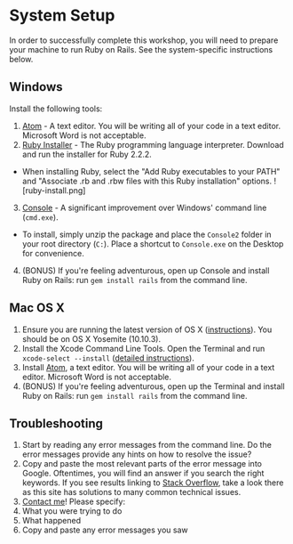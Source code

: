 # System Setup
In order to successfully complete this workshop, you will need to prepare your
machine to run Ruby on Rails. See the system-specific instructions below.

## Windows
Install the following tools:

1. [Atom](https://atom.io/) - A text editor. You will be writing all of your
  code in a text editor. Microsoft Word is not acceptable.
2. [Ruby Installer](http://rubyinstaller.org/downloads/) - The Ruby programming
  language interpreter. Download and run the installer for Ruby 2.2.2.
  * When installing Ruby, select the "Add Ruby executables to your PATH" and "Associate .rb and .rbw files with this Ruby installation" options.
    ![ruby-install.png]
3. [Console](http://sourceforge.net/projects/console/) - A significant
  improvement over Windows' command line (`cmd.exe`).
  * To install, simply unzip the package and place the `Console2` folder in your root directory (`C:`). Place a shortcut to `Console.exe` on the Desktop for convenience.
4. (BONUS) If you're feeling adventurous, open up Console and install Ruby on
  Rails: run `gem install rails` from the command line.

## Mac OS X
1. Ensure you are running the latest version of OS X
  ([instructions](https://support.apple.com/en-hk/HT201260)). You should be on
  OS X Yosemite (10.10.3).
2. Install the Xcode Command Line Tools. Open the Terminal and run
  `xcode-select --install`
  ([detailed instructions](http://osxdaily.com/2014/02/12/install-command-line-tools-mac-os-x/)).
3. Install [Atom](https://atom.io/), a text editor. You will be writing all of
  your code in a text editor. Microsoft Word is not acceptable.
4. (BONUS) If you're feeling adventurous, open up the Terminal and install Ruby
  on Rails: run `gem install rails` from the command line.

## Troubleshooting
1. Start by reading any error messages from the command line. Do the error
  messages provide any hints on how to resolve the issue?
2. Copy and paste the most relevant parts of the error message into Google.
  Oftentimes, you will find an answer if you search the right keywords. If you
  see results linking to [Stack Overflow](https://stackoverflow.com/), take a
  look there as this site has solutions to many common technical issues.
3. [Contact me](mailto:hubert@scubedsoft.com)! Please specify:
  1. What you were trying to do
  2. What happened
  3. Copy and paste any error messages you saw
